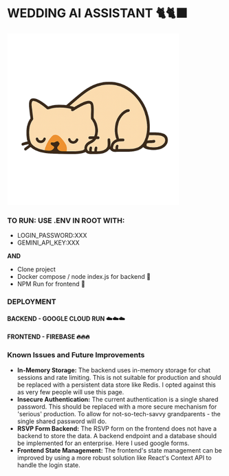 # WEDDING AI ASSISTANT 🐈🐈‍⬛

<img src="frontend/src/assets/cleosleeping.png" alt="Cleo sleeping" width="400"/>

### TO RUN: USE .ENV IN ROOT WITH:
- LOGIN_PASSWORD:XXX
- GEMINI_API_KEY:XXX

**AND**
- Clone project 
- Docker compose / node index.js for backend 🐳
- NPM Run for frontend 🏃

### DEPLOYMENT
#### BACKEND - GOOGLE CLOUD RUN ☁️☁️☁️
#### FRONTEND - FIREBASE 🔥🔥🔥

### Known Issues and Future Improvements

*   **In-Memory Storage:** The backend uses in-memory storage for chat sessions and rate limiting. This is not suitable for production and should be replaced with a persistent data store like Redis. I opted against this as very few people will use this page.
*   **Insecure Authentication:** The current authentication is a single shared password. This should be replaced with a more secure mechanism for 'serious' production. To allow for not-so-tech-savvy grandparents - the single shared password will do.
*   **RSVP Form Backend:** The RSVP form on the frontend does not have a backend to store the data. A backend endpoint and a database should be implemented for an enterprise. Here I used google forms.
*   **Frontend State Management:** The frontend's state management can be improved by using a more robust solution like React's Context API to handle the login state.

